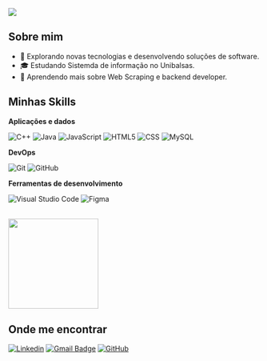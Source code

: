 ![](https://komarev.com/ghpvc/?username=luanklo&color=006bed)

## Sobre mim

- 🤔 Explorando novas tecnologias e desenvolvendo soluções de software.
- 🎓 Estudando Sistemda de informação no Unibalsas.
- 🌱 Aprendendo mais sobre Web Scraping e backend developer.

## Minhas Skills

**Aplicações e dados**

![C++](https://img.shields.io/badge/-C++-333333?style=flat&logo=C%2B%2B&logoColor=00599C)
![Java](https://img.shields.io/badge/-Java-333333?style=flat&logo=Java&logoColor=007396)
![JavaScript](https://img.shields.io/badge/-JavaScript-333333?style=flat&logo=javascript)
![HTML5](https://img.shields.io/badge/-HTML5-333333?style=flat&logo=HTML5)
![CSS](https://img.shields.io/badge/-CSS-333333?style=flat&logo=CSS3&logoColor=1572B6)
![MySQL](https://img.shields.io/badge/-MySQL-333333?style=flat&logo=mysql)

**DevOps**

![Git](https://img.shields.io/badge/-Git-333333?style=flat&logo=git)
![GitHub](https://img.shields.io/badge/-GitHub-333333?style=flat&logo=github)

**Ferramentas de desenvolvimento**

![Visual Studio Code](https://img.shields.io/badge/-Visual%20Studio%20Code-333333?style=flat&logo=visual-studio-code&logoColor=007ACC)
![Figma](https://img.shields.io/badge/-Figma-333333?style=flat&logo=figma&logoColor=007ACC)

<br/>

<a href="https://github.com/luanklo" title="Perfil do Iuri">
  <img height="180em" src="https://github-readme-stats.vercel.app/api?username=luanklo&theme=dracula&show_icons=true" />
</a>

## Onde me encontrar

[![Linkedin](https://img.shields.io/badge/-LuanKloh-blue?style=flat-square&logo=Linkedin&logoColor=white&link=LINK-DO-SEU-LINKEDIN)](https://www.linkedin.com/in/luan-kloh-686950320/)
[![Gmail Badge](https://img.shields.io/badge/-luanj.kloh@hotmail.com-006bed?style=flat-square&logo=Gmail&logoColor=white&link=mailto:SEU-EMAIL)](luanj.kloh@hotmail.com)
[![GitHub](https://img.shields.io/github/followers/luanklo?label=follow&style=social)](https://github.com/luanklo)

